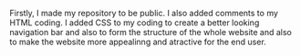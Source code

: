 Firstly, I made my repository to be public. I also added comments to my HTML coding. I added CSS to my coding to create a better looking navigation bar and also to form the structure of the whole website and also to make the website more appealinng and atractive for the end user. 
